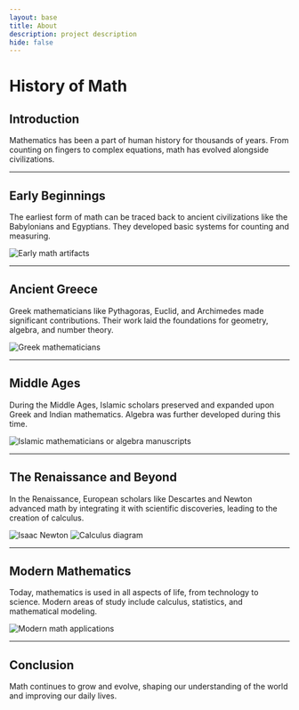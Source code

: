 ```yaml
---
layout: base
title: About 
description: project description
hide: false
---
```

# History of Math

## Introduction

Mathematics has been a part of human history for thousands of years. From counting on fingers to complex equations, math has evolved alongside civilizations.

---

## Early Beginnings

The earliest form of math can be traced back to ancient civilizations like the Babylonians and Egyptians. They developed basic systems for counting and measuring.

![Early math artifacts](https://www.science.org/do/10.1126/science.aae0283/abs/sn-babylonians.jpg)

---

## Ancient Greece

Greek mathematicians like Pythagoras, Euclid, and Archimedes made significant contributions. Their work laid the foundations for geometry, algebra, and number theory.

![Greek mathematicians](https://www.famousmathematicians.net/photos/euclid.jpg)

---

## Middle Ages

During the Middle Ages, Islamic scholars preserved and expanded upon Greek and Indian mathematics. Algebra was further developed during this time.

![Islamic mathematicians or algebra manuscripts](https://encrypted-tbn0.gstatic.com/images?q=tbn:ANd9GcQTxj-o9HP_BLc5DymnW9lT45k3qt3mkdaXdg&s)

---

## The Renaissance and Beyond

In the Renaissance, European scholars like Descartes and Newton advanced math by integrating it with scientific discoveries, leading to the creation of calculus.

![Isaac Newton](https://hips.hearstapps.com/hmg-prod/images/isaac_newton_1689_painting_sir_godfrey_kneller_public_domain_via_wikimedia_commons.jpg) ![Calculus diagram](https://encrypted-tbn0.gstatic.com/images?q=tbn:ANd9GcQAFgiq4U5kjggjonNd-PSVO3Wz7C_Gieeylg&s)

---

## Modern Mathematics

Today, mathematics is used in all aspects of life, from technology to science. Modern areas of study include calculus, statistics, and mathematical modeling.

![Modern math applications](https://online.stanford.edu/sites/default/files/styles/embedded_large/public/2023-04/linear-algebra-multivariable-calculus-modern-applications-_math51-_1.jpg?itok=OV4KNcrI)

---

## Conclusion

Math continues to grow and evolve, shaping our understanding of the world and improving our daily lives.
